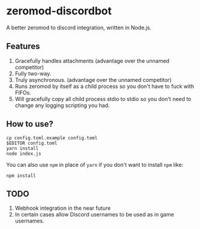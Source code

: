 # zeromod-discordbot

A better zeromod to discord integration, written in Node.js.

## Features

1. Gracefully handles attachments (advantage over the unnamed competitor)
2. Fully two-way.
3. Truly asynchronous. (advantage over the unnamed competitor)
4. Runs zeromod by itself as a child process so you don't have to fuck with FIFOs.
5. Will gracefully copy all child process stdio to stdio so you don't need to change any logging scripting you had.

## How to use?

```shell
cp config.toml.example config.toml
$EDITOR config.toml
yarn install
node index.js
```

You can also use `npm` in place of `yarn` if you don't want to install `npm` like:

`npm install`

## TODO

1. Webhook integration in the near future
2. In certain cases allow Discord usernames to be used as in game usernames.
